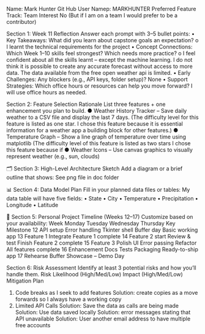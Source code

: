 

Name:	Mark Hunter
Git Hub User Namep:	MARKHUNTER
Preferred Feature Track: 
Team Interest	No (But if I am on a team I would prefer to be a contributor)

Section 1: Week 11 Reflection
Answer each prompt with 3–5 bullet points:
•	Key Takeaways: What did you learn about capstone goals an expectation?
o	I learnt the technical requirements for the project
•	Concept Connections: Which Week 1–10 skills feel strongest? Which needs more practice?
o	I feel confident about all the skills learnt – except the machine learning. I do not think it is possible to create any accurate forecast without access to more data. The data available from the free open weather api is limited.
•	Early Challenges: Any blockers (e.g., API keys, folder setup)? None
•	Support Strategies: Which office hours or resources can help you move forward? I will use office hours as needed.

Section 2: Feature Selection Rationale
List three features + one enhancement you plan to build.
●	Weather History Tracker – Save daily weather to a CSV file and display the last 7 days. (The difficulty level for this feature is listed as one star. I chose this feature because it is essential information for a weather app a building block for other features.)
●	Temperature Graph – Show a line graph of temperature over time using matplotlib (The difficulty level of this feature is listed as two stars I chose this feature because if 
●	Weather Icons – Use canvas graphics to visually represent weather (e.g., sun, clouds)


🗂️ Section 3: High-Level Architecture Sketch
Add a diagram or a brief outline that shows:
See png file in doc folder 

📊 Section 4: Data Model Plan
Fill in your planned data files or tables:
My data table will have five fields:
•	State 
•	City
•	Temperature
•	Precipitation
•	Longitude
•	Latitude


📆 Section 5: Personal Project Timeline (Weeks 12–17)
Customize based on your availability:
Week	Monday	      Tuesday	    Wednesday	      Thursday	      Key Milestone
12	API setup	  Error handling	Tkinter shell	Buffer day	   Basic working app
13	Feature 1			               Integrate	               Feature 1 complete
14	Feature 2     start		          Review & test	Finish	   Feature 2 complete
15	Feature 3	Polish UI	Error passing	Refactor	All features complete
16	Enhancement	Docs	Tests	Packaging	Ready-to-ship app
17	Rehearse	Buffer	Showcase	–	Demo Day


 Section 6: Risk Assessment
Identify at least 3 potential risks and how you’ll handle them.
Risk	Likelihood (High/Med/Low)	Impact (High/Med/Low)	Mitigation Plan

1. Code breaks as I seek to add features
    Solution: create copies as a move forwards so I always have a working copy
2. Limited API Calls
    Solution: Save the data as calls are being made
    Solution: Use data saved locally
    Solution: error messages stating that API unavailable
    Solution: User another email address to have multiple free accounts


